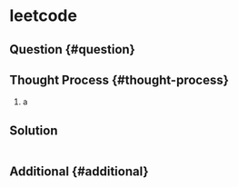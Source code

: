 # leetcode

## Question {#question}





## Thought Process {#thought-process}

1. a

## Solution

```java

```

## Additional {#additional}



